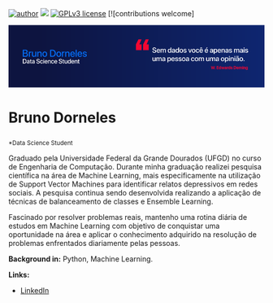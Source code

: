 [![author](https://img.shields.io/badge/author-BrunoDorneles-blue.svg)](https://www.linkedin.com/in/bruno-dorneles/) [![](https://img.shields.io/badge/python-3.7+-blue.svg)](https://www.python.org/downloads/release/python-365/) [![GPLv3 license](https://img.shields.io/badge/License-GPLv3-blue.svg)](http://perso.crans.org/besson/LICENSE.html) [![contributions welcome]

<p align="center">
  <img src="banner.png" >
</p>

# Bruno Dorneles
<sub>*Data Science Student</sub>

Graduado pela Universidade Federal da Grande Dourados (UFGD) no curso de Engenharia de Computação. Durante minha graduação realizei pesquisa científica na área de Machine Learning, mais especificamente na utilização de Support Vector Machines para identificar relatos depressivos em redes sociais. A pesquisa continua sendo desenvolvida realizando a aplicação de técnicas de balanceamento de classes e Ensemble Learning.

Fascinado por resolver problemas reais, mantenho uma rotina diária de estudos em Machine Learning com objetivo de conquistar uma oportunidade na área e aplicar o conhecimento adquirido na resolução de problemas enfrentados diariamente pelas pessoas. 

**Background in:** Python, Machine Learning.

**Links:**
* [LinkedIn](https://www.linkedin.com/in/bruno-dorneles/)
